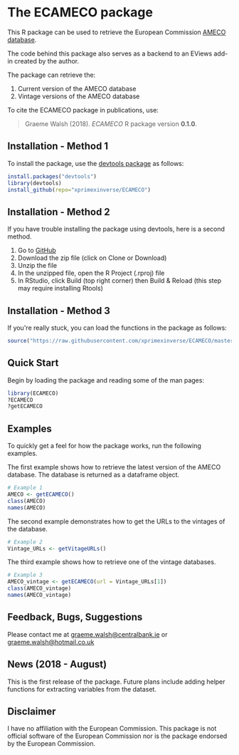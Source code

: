 The ECAMECO package
==========

This R package can be used to retrieve the European Commission [AMECO database](https://ec.europa.eu/info/business-economy-euro/indicators-statistics/economic-databases/macro-economic-database-ameco_en). 

The code behind this package also serves as a backend to an EViews add-in created by the author.

The package can retrieve the:

1. Current version of the AMECO database
2. Vintage versions of the AMECO database

To cite the ECAMECO package in publications, use:

>  Graeme Walsh (2018). _ECAMECO_ R package version **0.1.0**.

Installation - Method 1
-----------

To install the package, use the [devtools package](http://cran.r-project.org/web/packages/devtools/index.html) as follows:

```r
install.packages("devtools")
library(devtools)
install_github(repo="xprimexinverse/ECAMECO")
```

Installation - Method 2
-----------

If you have trouble installing the package using devtools, here is a second method.

1. Go to [GitHub](https://github.com/xprimexinverse/ECAMECO)
2. Download the zip file (click on Clone or Download)
3. Unzip the file
4. In the unzipped file, open the R Project (.rproj) file
5. In RStudio, click Build (top right corner) then Build & Reload (this step may require installing Rtools)

Installation - Method 3
-----------

If you're really stuck, you can load the functions in the package as follows:

```r
source("https://raw.githubusercontent.com/xprimexinverse/ECAMECO/master/R/ECAMECO.R")
```

Quick Start
-----------

Begin by loading the package and reading some of the man pages:

```r
library(ECAMECO)
?ECAMECO
?getECAMECO
```

Examples
-----------

To quickly get a feel for how the package works, run the following examples.

The first example shows how to retrieve the latest version of the AMECO database. The database is returned as a dataframe object.

```r
# Example 1
AMECO <- getECAMECO()
class(AMECO)
names(AMECO)
```

The second example demonstrates how to get the URLs to the vintages of the database.

```r
# Example 2
Vintage_URLs <- getVitageURLs()
```

The third example shows how to retrieve one of the vintage databases.

```r
# Example 3
AMECO_vintage <- getECAMECO(url = Vintage_URLs[1])
class(AMECO_vintage)
names(AMECO_vintage)
```

Feedback, Bugs, Suggestions
-----------

Please contact me at <graeme.walsh@centralbank.ie> or <graeme.walsh@hotmail.co.uk>


News (2018 - August)
-----------
This is the first release of the package. Future plans include adding helper functions for extracting variables from the dataset.

Disclaimer
-----------

I have no affiliation with the European Commission. This package is not official software of the European Commission nor is the package endorsed by the European Commission.
